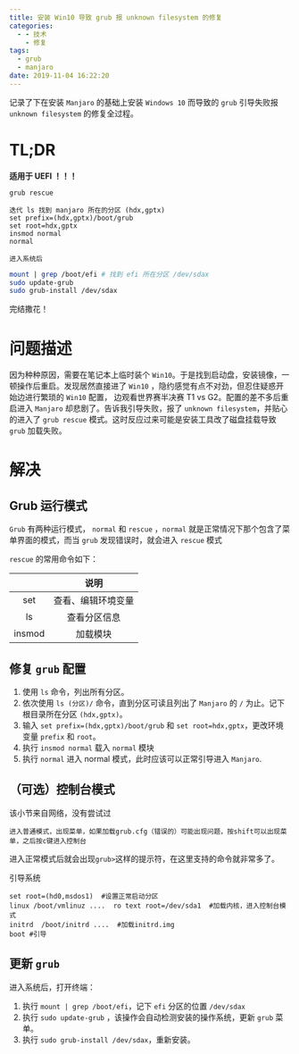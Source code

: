 ```yaml
---
title: 安装 Win10 导致 grub 报 unknown filesystem 的修复
categories:
  - - 技术
    - 修复
tags:
  - grub
  - manjaro
date: 2019-11-04 16:22:20
---
```

记录了下在安装 `Manjaro` 的基础上安装 `Windows 10` 而导致的 `grub` 引导失败报 `unknown filesystem` 的修复全过程。
<!--more-->
# TL;DR

**适用于 UEFI ！！！**

`grub rescue`

```
迭代 ls 找到 manjaro 所在的分区 (hdx,gptx)
set prefix=(hdx,gptx)/boot/grub
set root=hdx,gptx
insmod normal
normal
```

`进入系统后`

```bash
mount | grep /boot/efi # 找到 efi 所在分区 /dev/sdax
sudo update-grub
sudo grub-install /dev/sdax
```

完结撒花！



# 问题描述

因为种种原因，需要在笔记本上临时装个 `Win10`。于是找到启动盘，安装镜像，一顿操作后重启。发现居然直接进了 `Win10` ，隐约感觉有点不对劲，但忍住疑惑开始边进行繁琐的 `Win10` 配置， 边观看世界赛半决赛 T1 vs G2。配置的差不多后重启进入 `Manjaro` 却悲剧了。告诉我引导失败，报了 `unknown filesystem`，并贴心的进入了 `grub rescue` 模式。这时反应过来可能是安装工具改了磁盘挂载导致 `grub` 加载失败。



# 解决

## Grub 运行模式

`Grub` 有两种运行模式， `normal` 和 `rescue` ，`normal` 就是正常情况下那个包含了菜单界面的模式，而当 `grub` 发现错误时，就会进入 `rescue` 模式

`rescue` 的常用命令如下：

|        |        说明        |
| :----: | :----------------: |
|  set   | 查看、编辑环境变量 |
|   ls   |    查看分区信息    |
| insmod |      加载模块      |

## 修复 `grub` 配置

1. 使用 `ls` 命令，列出所有分区。
2. 依次使用 `ls (分区)/` 命令，直到分区可读且列出了 `Manjaro` 的 `/` 为止。记下根目录所在分区 `(hdx,gptx)`。
3. 输入 `set prefix=(hdx,gptx)/boot/grub` 和 `set root=hdx,gptx`，更改环境变量 `prefix` 和 `root`。
4. 执行 `insmod normal` 载入 `normal` 模块
5. 执行 `normal` 进入 normal 模式，此时应该可以正常引导进入 `Manjaro`.

## （可选）控制台模式

该小节来自网络，没有尝试过

```
进入普通模式，出现菜单，如果加载grub.cfg（错误的）可能出现问题，按shift可以出现菜单，之后按c键进入控制台
```

进入正常模式后就会出现`grub>`这样的提示符，在这里支持的命令就非常多了。 

引导系统

```
set root=(hd0,msdos1)  #设置正常启动分区
linux /boot/vmlinuz ....  ro text root=/dev/sda1  #加载内核，进入控制台模式
initrd  /boot/initrd ....  #加载initrd.img
boot #引导
```

## 更新 `grub`

进入系统后，打开终端：

1. 执行 `mount | grep /boot/efi`，记下 `efi` 分区的位置 `/dev/sdax`
2. 执行 ` sudo update-grub ` ，该操作会自动检测安装的操作系统，更新 `grub` 菜单。
3. 执行 `sudo grub-install /dev/sdax`，重新安装。